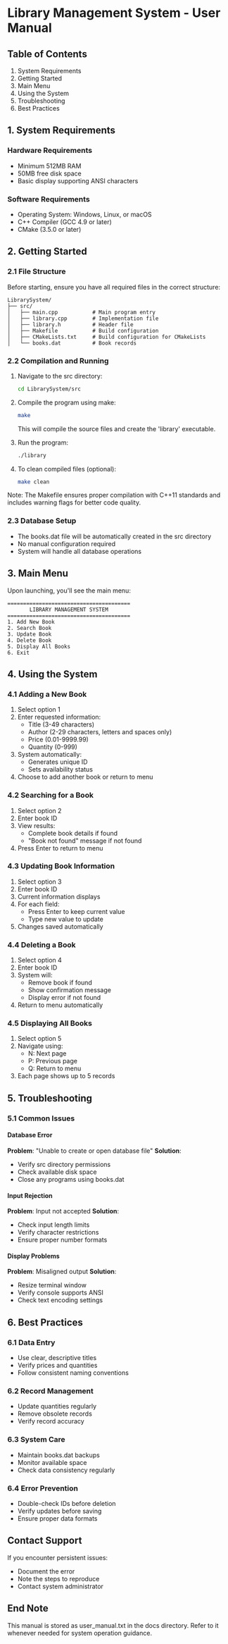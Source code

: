 # Library Management System - User Manual

## Table of Contents
1. System Requirements
2. Getting Started
3. Main Menu
4. Using the System
5. Troubleshooting
6. Best Practices

## 1. System Requirements

### Hardware Requirements
- Minimum 512MB RAM
- 50MB free disk space
- Basic display supporting ANSI characters

### Software Requirements
- Operating System: Windows, Linux, or macOS
- C++ Compiler (GCC 4.9 or later)
- CMake (3.5.0 or later)

## 2. Getting Started

### 2.1 File Structure
Before starting, ensure you have all required files in the correct structure:
```
LibrarySystem/
├── src/
│   ├── main.cpp           # Main program entry
│   ├── library.cpp        # Implementation file
│   ├── library.h          # Header file
│   ├── Makefile           # Build configuration
│   ├── CMakeLists.txt     # Build configuration for CMakeLists
│   └── books.dat          # Book records
```

### 2.2 Compilation and Running
1. Navigate to the src directory:
   ```bash
   cd LibrarySystem/src
   ```

2. Compile the program using make:
   ```bash
   make
   ```
   This will compile the source files and create the 'library' executable.

3. Run the program:
   ```bash
   ./library
   ```

4. To clean compiled files (optional):
   ```bash
   make clean
   ```

Note: The Makefile ensures proper compilation with C++11 standards and includes warning flags for better code quality.

### 2.3 Database Setup
- The books.dat file will be automatically created in the src directory
- No manual configuration required
- System will handle all database operations

## 3. Main Menu
Upon launching, you'll see the main menu:
```
=======================================
       LIBRARY MANAGEMENT SYSTEM
=======================================
1. Add New Book
2. Search Book
3. Update Book
4. Delete Book
5. Display All Books
6. Exit
```

## 4. Using the System

### 4.1 Adding a New Book
1. Select option 1
2. Enter requested information:
   - Title (3-49 characters)
   - Author (2-29 characters, letters and spaces only)
   - Price (0.01-9999.99)
   - Quantity (0-999)
3. System automatically:
   - Generates unique ID
   - Sets availability status
4. Choose to add another book or return to menu

### 4.2 Searching for a Book
1. Select option 2
2. Enter book ID
3. View results:
   - Complete book details if found
   - "Book not found" message if not found
4. Press Enter to return to menu

### 4.3 Updating Book Information
1. Select option 3
2. Enter book ID
3. Current information displays
4. For each field:
   - Press Enter to keep current value
   - Type new value to update
5. Changes saved automatically

### 4.4 Deleting a Book
1. Select option 4
2. Enter book ID
3. System will:
   - Remove book if found
   - Show confirmation message
   - Display error if not found
4. Return to menu automatically

### 4.5 Displaying All Books
1. Select option 5
2. Navigate using:
   - N: Next page
   - P: Previous page
   - Q: Return to menu
3. Each page shows up to 5 records

## 5. Troubleshooting

### 5.1 Common Issues

#### Database Error
**Problem**: "Unable to create or open database file"
**Solution**: 
- Verify src directory permissions
- Check available disk space
- Close any programs using books.dat

#### Input Rejection
**Problem**: Input not accepted
**Solution**:
- Check input length limits
- Verify character restrictions
- Ensure proper number formats

#### Display Problems
**Problem**: Misaligned output
**Solution**:
- Resize terminal window
- Verify console supports ANSI
- Check text encoding settings

## 6. Best Practices

### 6.1 Data Entry
- Use clear, descriptive titles
- Verify prices and quantities
- Follow consistent naming conventions

### 6.2 Record Management
- Update quantities regularly
- Remove obsolete records
- Verify record accuracy

### 6.3 System Care
- Maintain books.dat backups
- Monitor available space
- Check data consistency regularly

### 6.4 Error Prevention
- Double-check IDs before deletion
- Verify updates before saving
- Ensure proper data formats

## Contact Support
If you encounter persistent issues:
- Document the error
- Note the steps to reproduce
- Contact system administrator

## End Note
This manual is stored as user_manual.txt in the docs directory. Refer to it whenever needed for system operation guidance.
